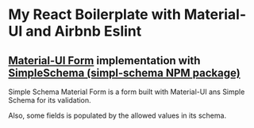 # My React Boilerplate with Material-UI and Airbnb Eslint

## [Material-UI Form](https://github.com/facebookincubator/create-react-app) implementation with [SimpleSchema (simpl-schema NPM package)](https://github.com/aldeed/simple-schema-js)

Simple Schema Material Form is a form built with Material-UI ans Simple Schema for its validation.

Also, some fields is populated by the allowed values in its schema.
